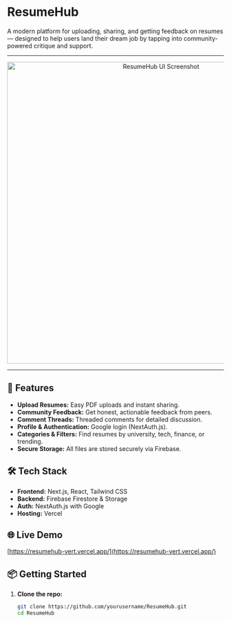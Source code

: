 # ResumeHub

A modern platform for uploading, sharing, and getting feedback on resumes — designed to help users land their dream job by tapping into community-powered critique and support.

---

<p align="center">
  <img src="![image](https://github.com/user-attachments/assets/04f13c49-48de-401e-8ccf-5fbb3dc17a22)
)
" alt="ResumeHub UI Screenshot" width="700"/>
</p>

---

## 🚀 Features

- **Upload Resumes:** Easy PDF uploads and instant sharing.
- **Community Feedback:** Get honest, actionable feedback from peers.
- **Comment Threads:** Threaded comments for detailed discussion.
- **Profile & Authentication:** Google login (NextAuth.js).
- **Categories & Filters:** Find resumes by university, tech, finance, or trending.
- **Secure Storage:** All files are stored securely via Firebase.

## 🛠️ Tech Stack

- **Frontend:** Next.js, React, Tailwind CSS
- **Backend:** Firebase Firestore & Storage
- **Auth:** NextAuth.js with Google
- **Hosting:** Vercel

## 🌐 Live Demo

[https://resumehub-vert.vercel.app/](https://resumehub-vert.vercel.app/)

## 📦 Getting Started

1. **Clone the repo:**
   ```bash
   git clone https://github.com/yourusername/ResumeHub.git
   cd ResumeHub
